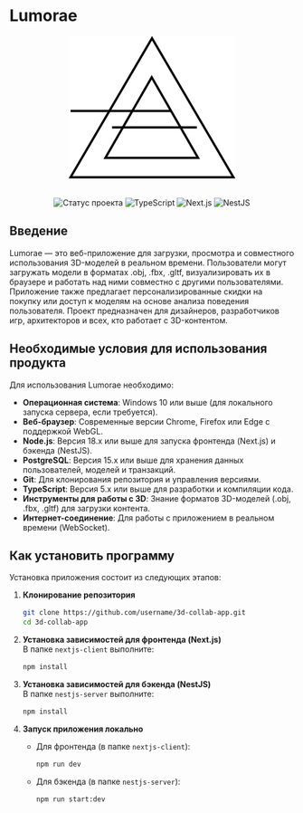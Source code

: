 # Lumorae
<div align="center">
	
<picture>
  <source srcset="/product-logo-w.svg" media="(prefers-color-scheme: dark)">
  <img src="/product-logo-b.svg" alt="Ваш логотип">
</picture>

<br>
<br>

</div>

<div align="center">
	
![Статус проекта](https://img.shields.io/badge/Статус-В_разработке-yellow)
![TypeScript](https://img.shields.io/badge/TypeScript-5.9.2-blue) 
![Next.js](https://img.shields.io/badge/Next.js-15.5.2-black)
![NestJS](https://img.shields.io/badge/NestJS-11.0.10-red)
 
</div>


## Введение

Lumorae — это веб-приложение для загрузки, просмотра и совместного использования 3D-моделей в реальном времени. Пользователи могут загружать модели в форматах .obj, .fbx, .gltf, визуализировать их в браузере и работать над ними совместно с другими пользователями. Приложение также предлагает персонализированные скидки на покупку или доступ к моделям на основе анализа поведения пользователя. Проект предназначен для дизайнеров, разработчиков игр, архитекторов и всех, кто работает с 3D-контентом.

## Необходимые условия для использования продукта

Для использования Lumorae необходимо:

- **Операционная система**: Windows 10 или выше (для локального запуска сервера, если требуется).
- **Веб-браузер**: Современные версии Chrome, Firefox или Edge с поддержкой WebGL.
- **Node.js**: Версия 18.x или выше для запуска фронтенда (Next.js) и бэкенда (NestJS).
- **PostgreSQL**: Версия 15.x или выше для хранения данных пользователей, моделей и транзакций.
- **Git**: Для клонирования репозитория и управления версиями.
- **TypeScript**: Версия 5.x или выше для разработки и компиляции кода.
- **Инструменты для работы с 3D**: Знание форматов 3D-моделей (.obj, .fbx, .gltf) для загрузки контента.
- **Интернет-соединение**: Для работы с приложением в реальном времени (WebSocket).

## Как установить программу

Установка приложения состоит из следующих этапов:

1. **Клонирование репозитория**  
	 ```bash
	 git clone https://github.com/username/3d-collab-app.git
	 cd 3d-collab-app
	 ```

2. **Установка зависимостей для фронтенда (Next.js)**  
	 В папке `nextjs-client` выполните:
	 ```bash
	 npm install
	 ```

3. **Установка зависимостей для бэкенда (NestJS)**  
	 В папке `nestjs-server` выполните:
	 ```bash
	 npm install
	 ```
4. **Запуск приложения локально**  
	 - Для фронтенда (в папке `nextjs-client`):
		 ```bash
		 npm run dev
		 ```
	 - Для бэкенда (в папке `nestjs-server`):
		 ```bash
		 npm run start:dev
		 ```
